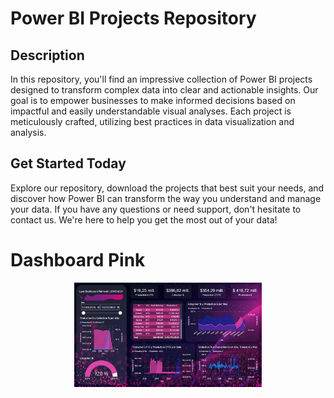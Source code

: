 
<h1>Power BI Projects Repository</h1>

<h2>Description</h2>
<p>In this repository, you'll find an impressive collection of Power BI projects designed to transform complex data into clear and actionable insights. Our goal is to empower businesses to make informed decisions based on impactful and easily understandable visual analyses. Each project is meticulously crafted, utilizing best practices in data visualization and analysis.</p>

<h2>Get Started Today</h2>
<p>Explore our repository, download the projects that best suit your needs, and discover how Power BI can transform the way you understand and manage your data. If you have any questions or need support, don't hesitate to contact us. We're here to help you get the most out of your data!</p>

<h1>Dashboard Pink</h1>
<div style="display: flex; gap: 10px;">
    <div style="flex: 1; text-align: center;">
        <img src="Dashboard_Teleperformance.PNG" alt="Report 1" style="width: 100%; max-width: 300px;">
    </div>
</div>
